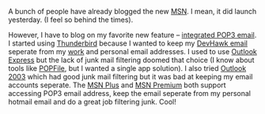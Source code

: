 A bunch of people have already blogged the new
[MSN](http://www.msn.com/). I mean, it did launch yesterday. (I feel so
behind the times).

However, I have to blog on my favorite new feature – [integrated POP3
email](http://join.msn.com/?pgmarket=en-us&page=features/richmail). I
started using [Thunderbird](http://mozilla.org/products/thunderbird/)
because I wanted to keep my [DevHawk email](mailto:harry@devhawk.net)
seperate from my [work](mailto:hpierson@microsoft.com) and personal
email addresses. I used to use [Outlook
Express](http://www.microsoft.com/windows/oe/) but the lack of junk mail
filtering doomed that choice (I know about tools like
[POPFile](http://popfile.sourceforge.net/), but I wanted a single app
solution). I also tried [Outlook
2003](http://office.microsoft.com/home/office.aspx?assetid=FX01085793)
which had good junk mail filtering but it was bad at keeping my email
accounts seperate. The [MSN
Plus](http://join.msn.com/?pgmarket=en-us&page=byoa/plus) and [MSN
Premium](http://join.msn.com/?pgmarket=en-us&page=byoa/prem) both
support accessing POP3 email address, keep the email seperate from my
personal hotmail email and do a great job filtering junk. Cool!
